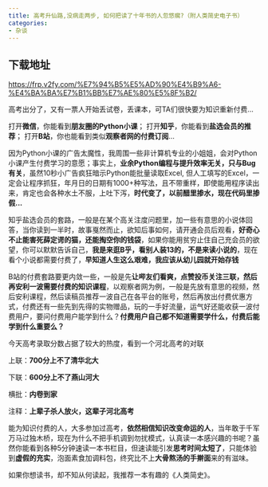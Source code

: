 ```yaml
---
title: 高考升仙路,没病走两步, 如何把读了十年书的人忽悠瘸?（附人类简史电子书）
categories:
- 杂谈
---
```


## 下载地址

https://frp.v2fy.com/%E7%94%B5%E5%AD%90%E4%B9%A6-%E4%BA%BA%E7%B1%BB%E7%AE%80%E5%8F%B2/


高考出分了，又有一票人开始丢试卷，丢课本，可TA们很快要为知识重新付费...

打开**微信**，你能看到**朋友圈的Python小课**；
打开**知乎**，你能看到**盐选会员的推荐**；
打开**B站**，你也能看到类似**观察者网的付费订阅**...

因为Python小课的广告太魔性，我周围一些非计算机专业的小姐姐，会对Python小课产生付费学习的意愿；事实上，**业余Python编程与提升效率无关，只与Bug有关**，虽然10秒小广告疯狂暗示Python能批量读取Excel, 但人工填写的Excel，一定会让程序抓狂，年月日的日期有1000+种写法，且不带重样，即使能用程序读出来，肯定也会各种水土不服，上吐下泻，**时代变了，以前醋里掺水，现在代码里掺假...**

知乎盐选会员的套路，一般是在某个高关注度问题里，加一些有意思的小说体回答，当你读到一半时，故事戛然而止，欲知后事如何，请开通会员后观看，**好奇心不止能害死薛定谔的猫，还能掏空你的钱袋**，如果你能用贫穷止住自己充会员的欲望，你可以默默告诉自己，**我是来逛B乎，看别人装13的，不是来读小说的**，现在看个小说都需要付费了，**早知道人生这么艰难，我应该从幼儿园就开始存钱**

B站的付费套路要更内敛一些，一般是先**让哔友们看爽，点赞投币关注三联，然后再安利一波需要付费的知识课程**，以观察者网为例，一般是先放有意思的视频，然后安利课程，然后读稿员推荐一波自己在各平台的账号，然后再放出付费优惠方式，付费还有一些先到先得的实物赠品，玩的一手好流量，运气好还能收获一波付费用户，要问付费用户能学到什么？**付费用户自己都不知道需要学什么，付费后能学到什么重要么？**

今天高考录取分数占据了较大的热度，看到一个河北高考的对联

上联：**700分上不了清华北大**

下联：**600分上不了燕山河大**

横批：**内卷到家**

注释：**上辈子杀人放火，这辈子河北高考**


能为知识付费的人，大多参加过高考，**依然相信知识改变命运的人**，当年敢于千军万马过独木桥，现在为什么不把手机调到勿扰模式，认真读一本感兴趣的书呢？虽然你能看到各种5分钟速读一本书栏目，但速读能引发**思考时间太短了**，只能体验到**虚假的充实**，泡面素食加调料包，终究比不上**大骨熬汤的手擀面**来的有滋味。

如果你想读书，却不知从何读起，我推荐一本有趣的《人类简史》。






